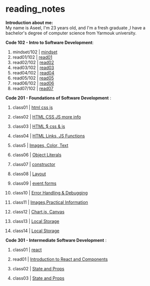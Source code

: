 # reading_notes

**Introduction about me:**  
  My name is Aseel, I'm 23 years old, and I'm a fresh graduate ,I have a bachelor's degree  of computer science from Yarmouk university.

 **Code 102 - Intro to Software Development**:

  1. mindset/102 | [mindset](https://aseelalasaad.github.io/reading_notes/102/mindset)
  2. read01/102 | [read01](https://aseelalasaad.github.io/reading_notes/102/read01)
  3. read02/102 | [read02](https://aseelalasaad.github.io/reading_notes/102/read02)
  4. read03/102 | [read03](https://aseelalasaad.github.io/reading_notes/102/read03)
  5. read04/102 | [read04](https://aseelalasaad.github.io/reading_notes/102/read04)
  6. read05/102 | [read05](https://aseelalasaad.github.io/reading_notes/102/read05)
  7. read06/102 | [read06](https://aseelalasaad.github.io/reading_notes/102/read06)
  8. read07/102 | [read07](https://aseelalasaad.github.io/reading_notes/102/read07)
  

  
**Code 201 - Foundations of Software Development** :

1. class01 | [html css js](https://aseelalasaad.github.io/reading_notes/201/class01)

2. class02 | [HTML CSS JS more info](https://aseelalasaad.github.io/reading_notes/201/class02)

3. class03 | [HTML $ css & js](https://aseelalasaad.github.io/reading_notes/201/class03)

4. class04 | [HTML Links, JS Functions](https://aseelalasaad.github.io/reading_notes/201/class04)

5. class5  | [Images, Color, Text](https://aseelalasaad.github.io/reading_notes/201/class5)

6. class06 | [Object Literals](https://aseelalasaad.github.io/reading_notes/201/class06)

7. class07 | [constructor](https://aseelalasaad.github.io/reading_notes/201/class07)

8. class08 | [Layout](https://aseelalasaad.github.io/reading_notes/201/class08)

9. class09 | [event,forms](https://aseelalasaad.github.io/reading_notes/201/class09)

10. class10 | [Error Handling & Debugging](https://aseelalasaad.github.io/reading_notes/201/class10)

11. class11 | [Images,Practical Information](https://aseelalasaad.github.io/reading_notes/201/class11)

12. class12 | [Chart.js, Canvas](https://aseelalasaad.github.io/reading_notes/201/class12)

13. class13 | [Local Storage](https://aseelalasaad.github.io/reading_notes/201/class13)

13. class14 | [Local Storage](https://aseelalasaad.github.io/reading_notes/201/class14)



**Code 301 - Intermediate Software Development** :

1. class01 | [react](https://aseelalasaad.github.io/reading_notes/301/class01)

2. read01 | [Introduction to React and Components](https://aseelalasaad.github.io/reading_notes/301/read01)

3. class02 | [State and Props](https://aseelalasaad.github.io/reading_notes/301/class02)

4. class03 | [State and Props](https://aseelalasaad.github.io/reading_notes/301/class03)